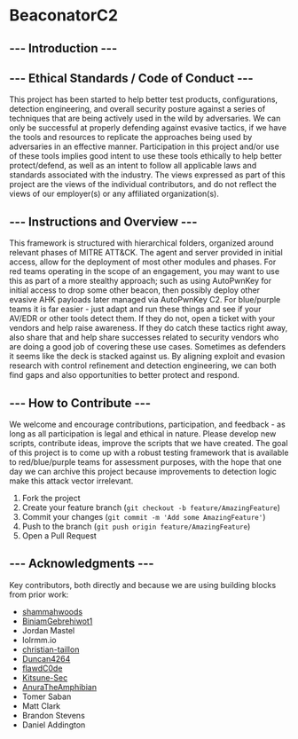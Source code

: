 # BeaconatorC2

## --- Introduction ---



## --- Ethical Standards / Code of Conduct ---

This project has been started to help better test products, configurations, detection engineering, and overall security posture against a series of techniques that are being actively used in the wild by adversaries. We can only be successful at properly defending against evasive tactics, if we have the tools and resources to replicate the approaches being used by adversaries in an effective manner. Participation in this project and/or use of these tools implies good intent to use these tools ethically to help better protect/defend, as well as an intent to follow all applicable laws and standards associated with the industry. The views expressed as part of this project are the views of the individual contributors, and do not reflect the views of our employer(s) or any affiliated organization(s).  

## --- Instructions and Overview ---

This framework is structured with hierarchical folders, organized around relevant phases of MITRE ATT&CK. The agent and server provided in initial access, allow for the deployment of most other modules and phases. For red teams operating in the scope of an engagement, you may want to use this as part of a more stealthy approach; such as using AutoPwnKey for initial access to drop some other beacon, then possibly deploy other evasive AHK payloads later managed via AutoPwnKey C2. For blue/purple teams it is far easier - just adapt and run these things and see if your AV/EDR or other tools detect them.  If they do not, open a ticket with your vendors and help raise awareness. If they do catch these tactics right away, also share that and help share successes related to security vendors who are doing a good job of covering these use cases. Sometimes as defenders it seems like the deck is stacked against us. By aligning exploit and evasion research with control refinement and detection engineering, we can both find gaps and also opportunities to better protect and respond.  
## --- How to Contribute ---

We welcome and encourage contributions, participation, and feedback - as long as all participation is legal and ethical in nature. Please develop new scripts, contribute ideas, improve the scripts that we have created. The goal of this project is to come up with a robust testing framework that is available to red/blue/purple teams for assessment purposes, with the hope that one day we can archive this project because improvements to detection logic make this attack vector irrelevant.

1. Fork the project
2. Create your feature branch (`git checkout -b feature/AmazingFeature`)
3. Commit your changes (`git commit -m 'Add some AmazingFeature'`)
4. Push to the branch (`git push origin feature/AmazingFeature`)
5. Open a Pull Request

## --- Acknowledgments ---

Key contributors, both directly and because we are using building blocks from prior work:

- [shammahwoods](https://github.com/shammahwoods) 
- [BiniamGebrehiwot1](https://github.com/BiniamGebrehiwot1)
- Jordan Mastel
- lolrmm.io
- [christian-taillon](https://github.com/christian-taillon)
- [Duncan4264](https://github.com/Duncan4264)
- [flawdC0de](https://github.com/flawdC0de)
- [Kitsune-Sec](https://github.com/Kitsune-Sec)
- [AnuraTheAmphibian](https://github.com/AnuraTheAmphibian)
- Tomer Saban
- Matt Clark
- Brandon Stevens
- Daniel Addington
